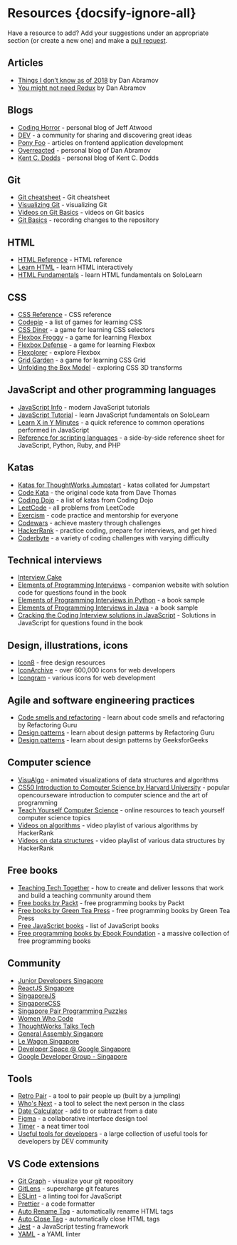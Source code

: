 # Resources {docsify-ignore-all}

Have a resource to add? Add your suggestions under an appropriate section (or create a new one) and make a [pull request](https://help.github.com/en/github/collaborating-with-issues-and-pull-requests/creating-a-pull-request).

## Articles

- [Things I don’t know as of 2018](https://overreacted.io/things-i-dont-know-as-of-2018/) by Dan Abramov
- [You might not need Redux](https://medium.com/@dan_abramov/you-might-not-need-redux-be46360cf367) by Dan Abramov

## Blogs

- [Coding Horror](https://blog.codinghorror.com/) - personal blog of Jeff Atwood
- [DEV](https://dev.to/) - a community for sharing and discovering great ideas
- [Pony Foo](https://ponyfoo.com/) - articles on frontend application development
- [Overreacted](https://overreacted.io/) - personal blog of Dan Abramov
- [Kent C. Dodds](https://kentcdodds.com/blog) - personal blog of Kent C. Dodds

## Git

- [Git cheatsheet](https://github.github.com/training-kit/downloads/github-git-cheat-sheet/) - Git cheatsheet
- [Visualizing Git](https://git-school.github.io/visualizing-git/) - visualizing Git
- [Videos on Git Basics](https://git-scm.com/videos) - videos on Git basics
- [Git Basics](https://git-scm.com/book/en/v2/Git-Basics-Recording-Changes-to-the-Repository) - recording changes to the repository

## HTML

- [HTML Reference](https://htmlreference.io/) - HTML reference
- [Learn HTML](https://www.learn-html.org/) - learn HTML interactively
- [HTML Fundamentals](https://www.sololearn.com/Course/HTML/) - learn HTML fundamentals on SoloLearn

## CSS

- [CSS Reference](https://cssreference.io/) - CSS reference
- [Codepip](https://codepip.com/) - a list of games for learning CSS
- [CSS Diner](https://flukeout.github.io/) - a game for learning CSS selectors
- [Flexbox Froggy](https://flexboxfroggy.com/) - a game for learning Flexbox
- [Flexbox Defense](http://www.flexboxdefense.com/) - a game for learning Flexbox
- [Flexplorer](https://bennettfeely.com/flexplorer/) - explore Flexbox
- [Grid Garden](https://cssgridgarden.com/) - a game for learning CSS Grid
- [Unfolding the Box Model](https://rupl.github.io/unfold/) - exploring CSS 3D transforms

## JavaScript and other programming languages

- [JavaScript Info](https://javascript.info/) - modern JavaScript tutorials
- [JavaScript Tutorial](https://www.sololearn.com/Course/JavaScript/) - learn JavaScript fundamentals on SoloLearn
- [Learn X in Y Minutes](https://learnxinyminutes.com/docs/javascript) - a quick reference to common operations performed in JavaScript
- [Reference for scripting languages](http://hyperpolyglot.org/scripting) - a side-by-side reference sheet for JavaScript, Python, Ruby, and PHP

## Katas

- [Katas for ThoughtWorks Jumpstart](https://github.com/thoughtworks-jumpstart/katas) - katas collated for Jumpstart
- [Code Kata](http://codekata.com/) - the original code kata from Dave Thomas
- [Coding Dojo](http://codingdojo.org/kata/) - a list of katas from Coding Dojo
- [LeetCode](https://leetcode.com/problemset/all/?difficulty=Easy) - all problems from LeetCode
- [Exercism](https://exercism.io/) - code practice and mentorship for everyone
- [Codewars](https://www.codewars.com/) - achieve mastery through challenges
- [HackerRank](https://www.hackerrank.com/) - practice coding, prepare for interviews, and get hired
- [Coderbyte](https://coderbyte.com/challenges) - a variety of coding challenges with varying difficulty

## Technical interviews

- [Interview Cake](https://www.interviewcake.com/)
- [Elements of Programming Interviews](https://elementsofprogramminginterviews.com/) - companion website with solution code for questions found in the book
- [Elements of Programming Interviews in Python](http://elementsofprogramminginterviews.com/sample/epilight_python_new.pdf) - a book sample
- [Elements of Programming Interviews in Java](http://elementsofprogramminginterviews.com/sample/epilight_java_new.pdf) - a book sample
- [Cracking the Coding Interview solutions in JavaScript](https://github.com/careercup/CtCI-6th-Edition-JavaScript) - Solutions in JavaScript for questions found in the book

## Design, illustrations, icons

- [Icon8](https://icons8.com/) - free design resources
- [IconArchive](http://www.iconarchive.com/) - over 600,000 icons for web developers
- [Icongram](https://icongr.am/) - various icons for web development

## Agile and software engineering practices

- [Code smells and refactoring](https://refactoring.guru/refactoring) - learn about code smells and refactoring by Refactoring Guru
- [Design patterns](https://refactoring.guru/design-patterns) - learn about design patterms by Refactoring Guru
- [Design patterns](https://www.geeksforgeeks.org/software-design-patterns/) - learn about design patterns by GeeksforGeeks

## Computer science

- [VisuAlgo](https://visualgo.net/en) - animated visualizations of data structures and algorithms
- [CS50 Introduction to Computer Science by Harvard University](https://cs50.harvard.edu/x/) - popular opencourseware introduction to computer science and the art of programming
- [Teach Yourself Computer Science](https://teachyourselfcs.com/) - online resources to teach yourself computer science topics
- [Videos on algorithms](https://www.youtube.com/watch?v=KEEKn7Me-ms&list=PLI1t_8YX-ApvMthLj56t1Rf-Buio5Y8KL) - video playlist of various algorithms by HackerRank
- [Videos on data structures](https://www.youtube.com/watch?v=IhJGJG-9Dx8&list=PLI1t_8YX-Apv-UiRlnZwqqrRT8D1RhriX) - video playlist of various data structures by HackerRank

## Free books

- [Teaching Tech Together](https://teachtogether.tech) - how to create and deliver lessons that work
  and build a teaching community around them
- [Free books by Packt](https://www.packtpub.com/free-learning) - free programming books by Packt
- [Free books by Green Tea Press](https://greenteapress.com) - free programming books by Green Tea Press
- [Free JavaScript books](https://jsbooks.revolunet.com/) - list of JavaScript books
- [Free programming books by Ebook Foundation](https://ebookfoundation.github.io/free-programming-books/free-programming-books.html) - a massive collection of free programming books

## Community

- [Junior Developers Singapore](https://www.meetup.com/Junior-Developers-Singapore/)
- [ReactJS Singapore](https://www.meetup.com/React-Singapore/)
- [SingaporeJS](https://www.meetup.com/Singapore-JS/)
- [SingaporeCSS](https://www.meetup.com/SingaporeCSS/)
- [Singapore Pair Programming Puzzles](https://www.meetup.com/Singapore-Pair-Programming-Puzzles/)
- [Women Who Code](https://www.meetup.com/Women-Who-Code-Singapore/)
- [ThoughtWorks Talks Tech](https://www.meetup.com/ThoughtWorks-Talks-Tech/)
- [General Assembly Singapore](https://www.meetup.com/General-Assembly-Singapore/)
- [Le Wagon Singapore](https://www.meetup.com/Le-Wagon-Singapore-Coding-Bootcamp/)
- [Developer Space @ Google Singapore](https://www.meetup.com/developer-space/)
- [Google Developer Group - Singapore](https://www.meetup.com/gdg-singapore/)

## Tools

- [Retro Pair](https://retropair.herokuapp.com/) - a tool to pair people up (built by a jumpling)
- [Who's Next](https://whoisnext.netlify.com/) - a tool to select the next person in the class
- [Date Calculator](https://www.timeanddate.com/date/dateadd.html) - add to or subtract from a date
- [Figma](https://www.figma.com/) - a collaborative interface design tool
- [Timer](https://bayo-timer.firebaseapp.com/) - a neat timer tool
- [Useful tools for developers](https://dev.to/lucasnaja/useful-tools-for-developers-2c00) - a large collection of useful tools for developers by DEV community

## VS Code extensions

- [Git Graph](https://marketplace.visualstudio.com/items?itemName=mhutchie.git-graph) - visualize your git repository
- [GitLens](https://marketplace.visualstudio.com/items?itemName=eamodio.gitlens) - supercharge git features
- [ESLint](https://marketplace.visualstudio.com/items?itemName=dbaeumer.vscode-eslint) - a linting tool for JavaScript
- [Prettier](https://marketplace.visualstudio.com/items?itemName=esbenp.prettier-vscode) - a code formatter
- [Auto Rename Tag](https://marketplace.visualstudio.com/items?itemName=formulahendry.auto-rename-tag) - automatically rename HTML tags
- [Auto Close Tag](https://marketplace.visualstudio.com/items?itemName=formulahendry.auto-close-tag) - automatically close HTML tags
- [Jest](https://marketplace.visualstudio.com/items?itemName=Orta.vscode-jest) - a JavaScript testing framework
- [YAML](https://marketplace.visualstudio.com/items?itemName=redhat.vscode-yaml) - a YAML linter
